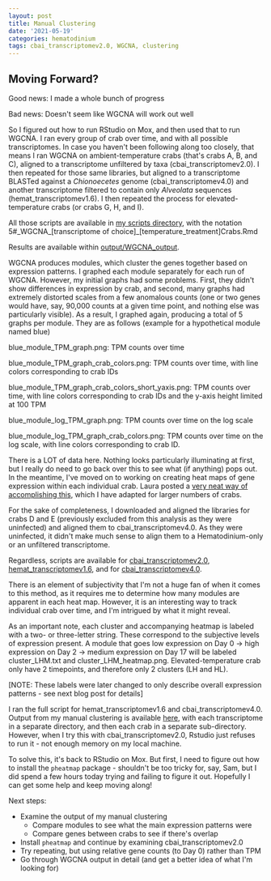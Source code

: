 ```yaml
---
layout: post
title: Manual Clustering
date: '2021-05-19'
categories: hematodinium
tags: cbai_transcriptomev2.0, WGCNA, clustering
---
```


## Moving Forward?

Good news: I made a whole bunch of progress

Bad news: Doesn't seem like WGCNA will work out well

So I figured out how to run RStudio on Mox, and then used that to run WGCNA. I ran every group of crab over time, and with all possible transcriptomes. In case you haven't been following along too closely, that means I ran WGCNA on ambient-temperature crabs (that's crabs A, B, and C), aligned to a transcriptome unfiltered by taxa (cbai_transcriptomev2.0). I then repeated for those same libraries, but aligned to a transcriptome BLASTed against a _Chionoecetes_ genome (cbai_transcriptomev4.0) and another transcriptome filtered to contain only _Alveolata_ sequences (hemat_transcriptomev1.6). I then repeated the process for elevated-temperature crabs (or crabs G, H, and I). 

All those scripts are available in [my scripts directory](https://github.com/afcoyle/hemat_bairdi_transcriptome/tree/main/scripts), with the notation 5#\_WGCNA\_[transcriptome of choice]_[temperature_treatment]Crabs.Rmd

Results are available within [output/WGCNA_output](https://github.com/afcoyle/hemat_bairdi_transcriptome/tree/main/output/WGCNA_output).

WGCNA produces modules, which cluster the genes together based on expression patterns. I graphed each module separately for each run of WGCNA. However, my initial graphs had some problems. First, they didn't show differences in expression by crab, and second, many graphs had extremely distorted scales from a few anomalous counts (one or two genes would have, say, 90,000 counts at a given time point, and nothing else was particularly visible). As a result, I graphed again, producing a total of 5 graphs per module. They are as follows (example for a hypothetical module named blue)

blue_module_TPM_graph.png: TPM counts over time

blue_module_TPM_graph_crab_colors.png: TPM counts over time, with line colors corresponding to crab IDs

blue_module_TPM_graph_crab_colors_short_yaxis.png: TPM counts over time, with line colors corresponding to crab IDs and the y-axis height limited at 100 TPM

blue_module_log_TPM_graph.png: TPM counts over time on the log scale

blue_module_log_TPM_graph_crab_colors.png: TPM counts over time on the log scale, with line colors corresponding to crab ID.

There is a LOT of data here. Nothing looks particularly illuminating at first, but I really do need to go back over this to see what (if anything) pops out. In the meantime, I've moved on to working on creating heat maps of gene expression within each individual crab. Laura posted a [very neat way of accomplishing this](https://github.com/RobertsLab/resources/discussions/1206), which I have adapted for larger numbers of crabs.

For the sake of completeness, I downloaded and aligned the libraries for crabs D and E (previously excluded from this analysis as they were uninfected) and aligned them to cbai_transcriptomev4.0. As they were uninfected, it didn't make much sense to align them to a Hematodinium-only or an unfiltered transcriptome. 

Regardless, scripts are available for [cbai_transcriptomev2.0](https://github.com/afcoyle/hemat_bairdi_transcriptome/blob/main/scripts/71_manual_clustering_cbaiv2.0.Rmd), [hemat_transcriptomev1.6](https://github.com/afcoyle/hemat_bairdi_transcriptome/blob/main/scripts/72_manual_clustering_hematv1.6.Rmd), and for [cbai_transcriptomev4.0](https://github.com/afcoyle/hemat_bairdi_transcriptome/blob/main/scripts/73_manual_clustering_cbaiv4.0.Rmd).

There is an element of subjectivity that I'm not a huge fan of when it comes to this method, as it requires me to determine how many modules are apparent in each heat map. However, it is an interesting way to track individual crab over time, and I'm intrigued by what it might reveal.

As an important note, each cluster and accompanying heatmap is labeled with a two- or three-letter string. These correspond to the subjective levels of expression present. A module that goes low expression on Day 0 -> high expression on Day 2 -> medium expression on Day 17 will be labeled cluster_LHM.txt and cluster_LHM_heatmap.png. Elevated-temperature crab only have 2 timepoints, and therefore only 2 clusters (LH and HL).


[NOTE: These labels were later changed to only describe overall expression patterns - see next blog post for details]

I ran the full script for hemat_transcriptomev1.6 and cbai_transcriptomev4.0. Output from my manual clustering is available [here](https://github.com/afcoyle/hemat_bairdi_transcriptome/tree/main/output/manual_clustering), with each transcriptome in a separate directory, and then each crab in a separate sub-directory. However, when I try this with cbai_transcriptomev2.0, Rstudio just refuses to run it - not enough memory on my local machine. 

To solve this, it's back to RStudio on Mox. But first, I need to figure out how to install the `pheatmap` package - shouldn't be too tricky for, say, Sam, but I did spend a few hours today trying and failing to figure it out. Hopefully I can get some help and keep moving along! 

Next steps:
- Examine the output of my manual clustering
    - Compare modules to see what the main expression patterns were
    - Compare genes between crabs to see if there's overlap
- Install `pheatmap` and continue by examining cbai_transcriptomev2.0
- Try repeating, but using relative gene counts (to Day 0) rather than TPM
- Go through WGCNA output in detail (and get a better idea of what I'm looking for)


